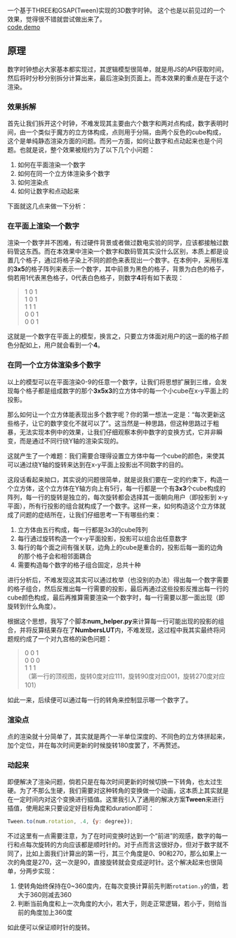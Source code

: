 一个基于THREE和GSAP(Tween)实现的3D数字时钟。 
这个也是以前见过的一个效果，觉得很不错就尝试做出来了。  
[code](http://github.com/dtysky/paradise/tree/master/src/collection/DigitalClock3D),[demo](http://paradise.dtysky.moe/effect/digital-clock3d)  

## 原理

数字时钟想必大家基本都实现过，其逻辑模型很简单，就是用JS的API获取时间，然后将时分秒分别拆分计算出来，最后渲染到页面上。而本效果的重点是在于这个渲染。

### 效果拆解

首先让我们拆开这个时钟，不难发现其主要由六个数字和两对点构成，数字表明时间，由一个类似于魔方的立方体构成，点则用于分隔，由两个反色的cube构成，这个是单纯静态渲染方面的问题。而另一方面，如何让数字和点动起来也是个问题。也就是说，整个效果被规约为了以下几个小问题：  

1. 如何在平面渲染一个数字
2. 如何在同一个立方体渲染多个数字
3. 如何渲染点
4. 如何让数字和点动起来

下面就这几点来做一下分析：  

### 在平面上渲染一个数字

渲染一个数字并不困难，有过硬件背景或者做过数电实验的同学，应该都接触过数码管这东西。而在本效果中渲染一个数字和数码管其实没什么区别，本质上都是设置几个格子，通过将格子染上不同的颜色来表现出一个数字。在本例中，采用标准的**3x5**的格子阵列来表示一个数字，其中前景为黑色的格子，背景为白色的格子，倘若用1代表黑色格子，0代表白色格子，则数字**4**将有如下表现：  

>1 0 1  
1 0 1  
1 1 1  
0 0 1  
0 0 1  

这就是一个数字在平面上的模型，换言之，只要立方体面对用户的这一面的格子颜色分配如上，用户就会看到一个**4**。

### 在同一个立方体渲染多个数字

以上的模型可以在平面渲染0-9的任意一个数字，让我们将思想扩展到三维，会发现每个格子都是组成数字的那个**3x5x3**的立方体中的每一个小cube在x-y平面上的投影。  

那么如何让一个立方体能表现出多个数字呢？你的第一想法一定是：“每次更新这些格子，让它的数字变化不就可以了”。这当然是一种思路，但这种思路过于粗暴，无法实现本例中的效果，让我们仔细观察本例中数字的变换方式，它并非瞬变，而是通过不同行绕Y轴的渲染实现的。  

这就产生了一个难题：我们需要合理得设置立方体中每一个cube的颜色，来使其可以通过绕Y轴的旋转来达到在x-y平面上投影出不同数字的目的。  

这段话看起来拗口，其实说的问题很简单，就是说我们要在一定的约束下，构造一个立方体，这个立方体在Y轴方向上有5行，每一行都是一个有**3x3**个cube构成的阵列，每一行的旋转是独立的，每次旋转都会选择其一面朝向用户（即投影到 x-y平面），所有行投影的组合就构成了一个数字。这样一来，如何构造这个立方体就成了问题的症结所在，让我们仔细思考一下有哪些约束：  

1. 立方体由五行构成，每一行都是3x3的cube阵列
2. 每行通过旋转构造一个x-y平面投影，投影可以组合出任意数字
3. 每行的每个面之间有强关联，边角上的cube是重合的，投影后每一面的边角的那个格子会和相邻面耦合
4. 需要构造每个数字的格子组合固定，总共十种

进行分析后，不难发现这其实可以通过枚举（也没别的办法）得出每一个数字需要的格子组合，然后反推出每一行需要的投影，最后再通过这些投影反推出每一行的cube颜色构成，最后再推算需要渲染一个数字时，每一行需要以那一面出现（即旋转到什么角度）。  

根据这个思想，我写了个脚本**num_helper.py**来计算每一行可能出现的投影的组合，并将反算结果存在了**NumbersLUT**内，不难发现，这过程中我其实最终将问题规约成了一个对九宫格的染色问题：  

>0 0 1  
0 0 0  
1 1 1  
（第一行的顶视图，旋转0度对应111，旋转90度对应001，旋转270度对应101）  

如此一来，后续便可以通过每一行的转角来控制显示哪一个数字了。  

### 渲染点

点的渲染就十分简单了，其实就是两个一半单位深度的、不同色的立方体拼起来，加个定位，并在每次时间更新的时候旋转180度罢了，不再赘述。

### 动起来

即便解决了渲染问题，倘若只是在每次时间更新的时候切换一下转角，也太过生硬。为了不那么生硬，我们需要对这种转角的变换做一个动画，这本质上其实就是在一定时间内对这个变换进行插值。这里我引入了通用的解决方案**Tween**来进行插值，使用起来只要设定好目标角度和duration即可：  

```js
Tween.to(num.rotation, .4, {y: degree});
```

不过这里有一点需要注意，为了在时间变换时达到一个“前进”的观感，数字的每一行和点每次旋转的方向应该都是顺时针的。对于点而言这很好办，但对于数字就不同了，比如上面我们计算出的第一行，其三个角度是0、90和270，那么如果上一次的角度是270，这一次是90，直接旋转就会变成逆时针。这个解决起来也很简单，分两步实现：  

1. 使转角始终保持在0~360度内，在每次变换计算前先判断`rotation.y`的值，若大于360则减去360
2. 判断当前角度和上一次角度的大小，若大于，则走正常逻辑，若小于，则给当前的角度加上360度

如此便可以保证顺时针的旋转。
